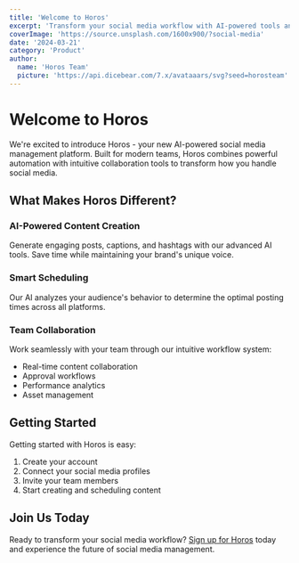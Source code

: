 ```yaml
---
title: 'Welcome to Horos'
excerpt: 'Transform your social media workflow with AI-powered tools and streamlined collaboration.'
coverImage: 'https://source.unsplash.com/1600x900/?social-media'
date: '2024-03-21'
category: 'Product'
author:
  name: 'Horos Team'
  picture: 'https://api.dicebear.com/7.x/avataaars/svg?seed=horosteam'
---
```


# Welcome to Horos

We're excited to introduce Horos - your new AI-powered social media management platform. Built for modern teams, Horos combines powerful automation with intuitive collaboration tools to transform how you handle social media.

## What Makes Horos Different?

### AI-Powered Content Creation
Generate engaging posts, captions, and hashtags with our advanced AI tools. Save time while maintaining your brand's unique voice.

### Smart Scheduling
Our AI analyzes your audience's behavior to determine the optimal posting times across all platforms.

### Team Collaboration
Work seamlessly with your team through our intuitive workflow system:
- Real-time content collaboration
- Approval workflows
- Performance analytics
- Asset management

## Getting Started

Getting started with Horos is easy:

1. Create your account
2. Connect your social media profiles
3. Invite your team members
4. Start creating and scheduling content

## Join Us Today

Ready to transform your social media workflow? [Sign up for Horos](https://horos.house/signup) today and experience the future of social media management.